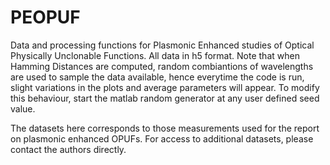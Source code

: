 # PEOPUF
Data and processing functions for Plasmonic Enhanced studies of Optical Physically Unclonable Functions.
 All data in h5 format.
 Note that when Hamming Distances are computed, random combiantions of wavelengths are used to sample the data available, hence everytime the code is run, slight variations in the plots and average parameters will appear. To modify this behaviour, start the matlab random generator at any user defined seed value.
 
The datasets here corresponds to those measurements used for the report on plasmonic enhanced OPUFs. For access to additional datasets, please contact the authors directly.
